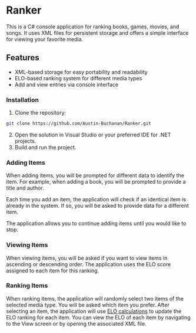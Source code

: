 # Ranker

This is a C# console application for ranking books, games, movies, and songs. 
It uses XML files for persistent storage and offers a simple interface for viewing your favorite media.

## Features 
- XML-based storage for easy portability and readability
- ELO-based ranking system for different media types
- Add and view entries via console interface

### Installation
1. Clone the repository:
```bash
git clone https://github.com/Austin-Buchanan/Ranker.git
```
2. Open the solution in Visual Studio or your preferred IDE for .NET projects.
3. Build and run the project.

### Adding Items

When adding items, you will be prompted for different data to identify the item. 
For example, when adding a book, you will be prompted to provide a title and author. 

Each time you add an item, the application will check if an identical item is already in the system. If so, you will be asked to provide data for a different item.

The application allows you to continue adding items until you would like to stop. 

### Viewing Items
When viewing items, you will be asked if you want to view items in ascending or descending order. 
The application uses the ELO score assigned to each item for this ranking. 

### Ranking Items

When ranking items, the application will randomly select two items of the selected media type. 
You will be asked which item you prefer. 
After selecting an item, the application will use [ELO calculations](https://en.wikipedia.org/wiki/Elo_rating_system) to update the ELO ranking for each item. 
You can view the ELO of each item by navigating to the View screen or by opening the associated XML file. 
